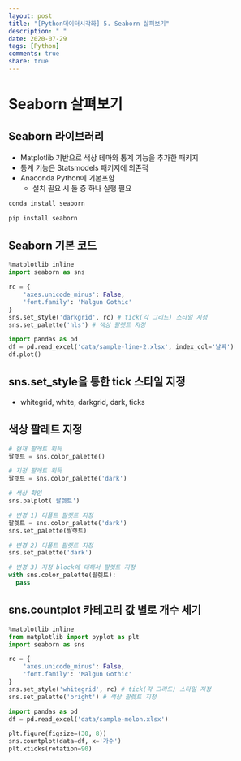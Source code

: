 ```yaml
---
layout: post
title: "[Python데이터시각화] 5. Seaborn 살펴보기"
description: " "
date: 2020-07-29
tags: [Python]
comments: true
share: true
---
```


# Seaborn 살펴보기

## Seaborn 라이브러리

- Matplotlib 기반으로 색상 테마와 통계 기능을 추가한 패키지
- 통계 기능은 Statsmodels 패키지에 의존적
- Anaconda Python에 기본포함
  - 설치 필요 시 둘 중 하나 실행 필요

```bash
conda install seaborn
```

```bash
pip install seaborn
```

## Seaborn 기본 코드

```python
%matplotlib inline
import seaborn as sns

rc = {
    'axes.unicode_minus': False,
    'font.family': 'Malgun Gothic'
}
sns.set_style('darkgrid', rc) # tick(각 그리드) 스타일 지정
sns.set_palette('hls') # 색상 팔렛트 지정

import pandas as pd
df = pd.read_excel('data/sample-line-2.xlsx', index_col='날짜')
df.plot()
```

## sns.set_style을 통한 tick 스타일 지정

- whitegrid, white, darkgrid, dark, ticks

## 색상 팔레트 지정

```python
# 현재 팔레트 획득
팔렛트 = sns.color_palette()

# 지정 팔레트 획득
팔렛트 = sns.color_palette('dark')

# 색상 확인
sns.palplot('팔렛트')

# 변경 1) 디폴트 팔렛트 지정
팔렛트 = sns.color_palette('dark')
sns.set_palette(팔렛트)

# 변경 2) 디폴트 팔렛트 지정
sns.set_palette('dark')

# 변경 3) 지정 block에 대해서 팔렛트 지정
with sns.color_palette(팔렛트):
  pass
```

## sns.countplot 카테고리 값 별로 개수 세기

```python
%matplotlib inline
from matplotlib import pyplot as plt
import seaborn as sns

rc = {
    'axes.unicode_minus': False,
    'font.family': 'Malgun Gothic'
}
sns.set_style('whitegrid', rc) # tick(각 그리드) 스타일 지정
sns.set_palette('bright') # 색상 팔렛트 지정

import pandas as pd
df = pd.read_excel('data/sample-melon.xlsx')

plt.figure(figsize=(30, 8))
sns.countplot(data=df, x='가수')
plt.xticks(rotation=90)
```
